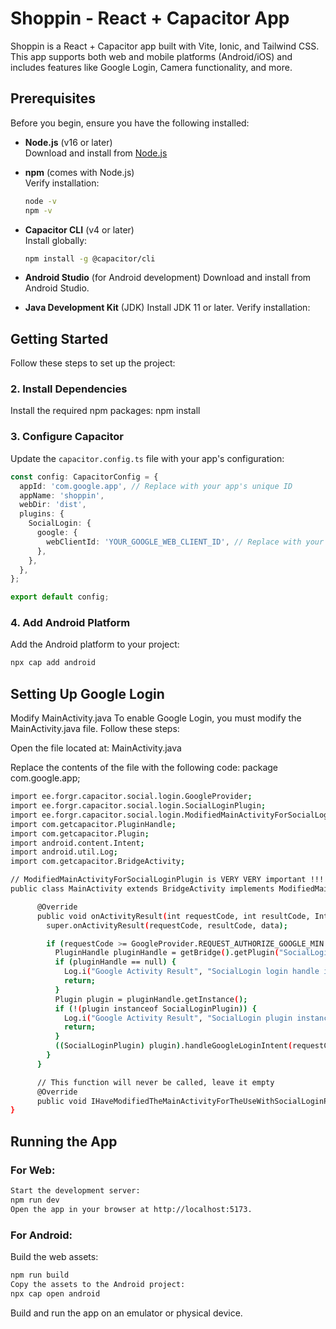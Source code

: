 # Shoppin - React + Capacitor App

Shoppin is a React + Capacitor app built with Vite, Ionic, and Tailwind CSS. This app supports both web and mobile platforms (Android/iOS) and includes features like Google Login, Camera functionality, and more.



## Prerequisites

Before you begin, ensure you have the following installed:

- **Node.js** (v16 or later)  
  Download and install from [Node.js](https://nodejs.org/)

- **npm** (comes with Node.js)  
  Verify installation:
  ```bash
  node -v
  npm -v

- **Capacitor CLI** (v4 or later)  
  Install globally:
  ```bash
  npm install -g @capacitor/cli

- **Android Studio** (for Android development)
Download and install from Android Studio.


- **Java Development Kit** (JDK)
Install JDK 11 or later. Verify installation:




## Getting Started

Follow these steps to set up the project:



### 2. Install Dependencies
Install the required npm packages:
npm install


### 3. Configure Capacitor

Update the `capacitor.config.ts` file with your app's configuration:

```typescript
const config: CapacitorConfig = {
  appId: 'com.google.app', // Replace with your app's unique ID
  appName: 'shoppin',
  webDir: 'dist',
  plugins: {
    SocialLogin: {
      google: {
        webClientId: 'YOUR_GOOGLE_WEB_CLIENT_ID', // Replace with your Google Web Client ID
      },
    },
  },
};

export default config;
```

### 4. Add Android Platform
Add the Android platform to your project:
```bash
npx cap add android
```



## Setting Up Google Login
Modify MainActivity.java
To enable Google Login, you must modify the MainActivity.java file. Follow these steps:

Open the file located at:
MainActivity.java

Replace the contents of the file with the following code:
package com.google.app;

```bash
import ee.forgr.capacitor.social.login.GoogleProvider;
import ee.forgr.capacitor.social.login.SocialLoginPlugin;
import ee.forgr.capacitor.social.login.ModifiedMainActivityForSocialLoginPlugin;
import com.getcapacitor.PluginHandle;
import com.getcapacitor.Plugin;
import android.content.Intent;
import android.util.Log;
import com.getcapacitor.BridgeActivity;

// ModifiedMainActivityForSocialLoginPlugin is VERY VERY important !!!!!!    
public class MainActivity extends BridgeActivity implements ModifiedMainActivityForSocialLoginPlugin {

      @Override
      public void onActivityResult(int requestCode, int resultCode, Intent data) {
        super.onActivityResult(requestCode, resultCode, data);

        if (requestCode >= GoogleProvider.REQUEST_AUTHORIZE_GOOGLE_MIN && requestCode < GoogleProvider.REQUEST_AUTHORIZE_GOOGLE_MAX) {
          PluginHandle pluginHandle = getBridge().getPlugin("SocialLogin");
          if (pluginHandle == null) {
            Log.i("Google Activity Result", "SocialLogin login handle is null");
            return;
          }
          Plugin plugin = pluginHandle.getInstance();
          if (!(plugin instanceof SocialLoginPlugin)) {
            Log.i("Google Activity Result", "SocialLogin plugin instance is not SocialLoginPlugin");
            return;
          }
          ((SocialLoginPlugin) plugin).handleGoogleLoginIntent(requestCode, data);
        }
      }

      // This function will never be called, leave it empty
      @Override
      public void IHaveModifiedTheMainActivityForTheUseWithSocialLoginPlugin() {}
}
```



## Running the App
### For Web:
```bash
Start the development server:
npm run dev
Open the app in your browser at http://localhost:5173.
```

### For Android:
Build the web assets:
```bash
npm run build
Copy the assets to the Android project:
npx cap open android
```

Build and run the app on an emulator or physical device.